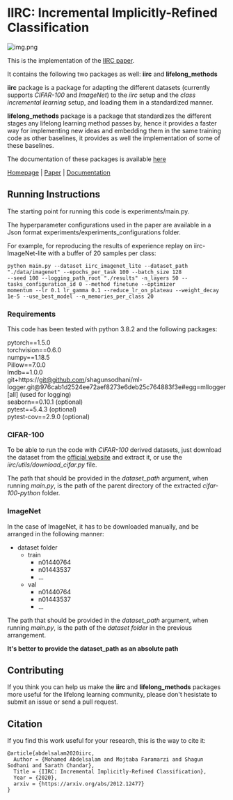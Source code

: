 # IIRC: Incremental Implicitly-Refined Classification 
![img.png](docs/images/task_summary.png)

This is the implementation of the [IIRC paper](https://arxiv.org/abs/2012.12477).

It contains the following two packages as well: **iirc** and **lifelong_methods** 

**iirc** package is a package for adapting the different datasets (currently supports *CIFAR-100* and *ImageNet*) to 
the *iirc* setup and the *class incremental learning* setup, and loading them in a standardized manner.

**lifelong_methods** package is a package that standardizes the different stages any lifelong learning method passes by, 
hence it provides a faster way for implementing new ideas and embedding them in the same training code as other 
baselines, it provides as well the implementation of some of these baselines. 

The documentation of these packages is available [here](https://iirc.readthedocs.io/en/latest/)

[Homepage](https://chandar-lab.github.io/IIRC/) | [Paper](https://arxiv.org/abs/2012.12477) | 
[Documentation](https://iirc.readthedocs.io/en/latest/)

## Running Instructions
The starting point for running this code is experiments/main.py. 

The hyperparameter configurations used in the paper are available in a Json format 
experiments/experiments_configurations folder.  

For example, for reproducing the results of experience replay on iirc-ImageNet-lite with a buffer of 20 samples per class:
```buildoutcfg
python main.py --dataset iirc_imagenet_lite --dataset_path "./data/imagenet" --epochs_per_task 100 --batch_size 128 
--seed 100 --logging_path_root "./results" -n_layers 50 --tasks_configuration_id 0 --method finetune --optimizer 
momentum --lr 0.1 lr_gamma 0.1 --reduce_lr_on_plateau --weight_decay 1e-5 --use_best_model --n_memories_per_class 20
```
### Requirements
This code has been tested with python 3.8.2 and the following packages:

pytorch==1.5.0
<br/>
torchvision==0.6.0
<br/>
numpy==1.18.5
<br/>
Pillow==7.0.0
<br/>
lmdb==1.0.0
<br/>
git+https://git@github.com/shagunsodhani/ml-logger.git@976cab1d2524ee72aef8273e6deb25c764883f3e#egg=mllogger[all] (used for logging)
<br/>
seaborn==0.10.1 (optional)
<br/>
pytest==5.4.3 (optional)
<br/>
pytest-cov==2.9.0 (optional)
<br/>

### CIFAR-100
To be able to run the code with *CIFAR-100* derived datasets, just download the dataset from the 
[official website](https://www.cs.toronto.edu/~kriz/cifar-100-python.tar.gz) and extract it, or use the 
*iirc/utils/download_cifar.py* file. 

The path that should be provided in the *dataset_path* argument, when running 
*main.py*, is the path of the parent directory of the extracted *cifar-100-python* folder.

### ImageNet
In the case of ImageNet, it has to be downloaded manually, and be arranged in the following manner: 
* dataset folder
  * train 
    * n01440764
    * n01443537
    * …
  * val 
    * n01440764 
    * n01443537 
    * …

The path that should be provided in the *dataset_path* argument, when running 
*main.py*, is the path of the *dataset folder* in the previous arrangement.

**It's better to provide the dataset_path as an absolute path**

## Contributing
If you think you can help us make the **iirc** and **lifelong_methods** packages more useful for the lifelong learning 
community, please don't hesistate to submit an issue or send a pull request.

## Citation

If you find this work useful for your research, this is the way to cite it:

```
@article{abdelsalam2020iirc,
  Author = {Mohamed Abdelsalam and Mojtaba Faramarzi and Shagun Sodhani and Sarath Chandar},
  Title = {IIRC: Incremental Implicitly-Refined Classification},
  Year = {2020},
  arxiv = {https://arxiv.org/abs/2012.12477}
}
```
